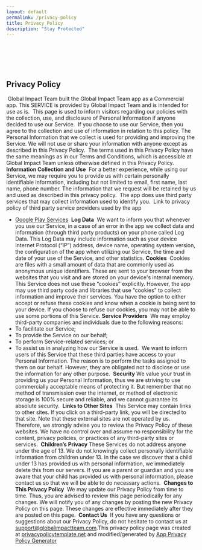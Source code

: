 ```yaml
---
layout: default
permalink: /privacy-policy
title: Privacy Policy 
description: "Stay Protected"
---
```

<br><br><br><br>
## Privacy Policy
​
Global Impact Team built the Global Impact Team app as a Commercial app. This SERVICE is provided by Global Impact Team and is intended for use as is.
​
This page is used to inform visitors regarding our policies with the collection, use, and disclosure of Personal Information if anyone decided to use our Service.
​
If you choose to use our Service, then you agree to the collection and use of information in relation to this policy. The Personal Information that we collect is used for providing and improving the Service. We will not use or share your information with anyone except as described in this Privacy Policy.
​
The terms used in this Privacy Policy have the same meanings as in our Terms and Conditions, which is accessible at Global Impact Team unless otherwise defined in this Privacy Policy.
​
**Information Collection and Use**
​
For a better experience, while using our Service, we may require you to provide us with certain personally identifiable information, including but not limited to email, first name, last name, phone number. The information that we request will be retained by us and used as described in this privacy policy.
​
The app does use third party services that may collect information used to identify you.
​
Link to privacy policy of third party service providers used by the app
​
*   [Google Play Services](https://www.google.com/policies/privacy/)
​
**Log Data**
​
We want to inform you that whenever you use our Service, in a case of an error in the app we collect data and information (through third party products) on your phone called Log Data. This Log Data may include information such as your device Internet Protocol (“IP”) address, device name, operating system version, the configuration of the app when utilizing our Service, the time and date of your use of the Service, and other statistics.
​
**Cookies**
​
Cookies are files with a small amount of data that are commonly used as anonymous unique identifiers. These are sent to your browser from the websites that you visit and are stored on your device's internal memory.
​
This Service does not use these “cookies” explicitly. However, the app may use third party code and libraries that use “cookies” to collect information and improve their services. You have the option to either accept or refuse these cookies and know when a cookie is being sent to your device. If you choose to refuse our cookies, you may not be able to use some portions of this Service.
​
**Service Providers**
​
We may employ third-party companies and individuals due to the following reasons:
​
*   To facilitate our Service;
*   To provide the Service on our behalf;
*   To perform Service-related services; or
*   To assist us in analyzing how our Service is used.
​
We want to inform users of this Service that these third parties have access to your Personal Information. The reason is to perform the tasks assigned to them on our behalf. However, they are obligated not to disclose or use the information for any other purpose.
​
**Security**
​
We value your trust in providing us your Personal Information, thus we are striving to use commercially acceptable means of protecting it. But remember that no method of transmission over the internet, or method of electronic storage is 100% secure and reliable, and we cannot guarantee its absolute security.
​
**Links to Other Sites**
​
This Service may contain links to other sites. If you click on a third-party link, you will be directed to that site. Note that these external sites are not operated by us. Therefore, we strongly advise you to review the Privacy Policy of these websites. We have no control over and assume no responsibility for the content, privacy policies, or practices of any third-party sites or services.
​
**Children’s Privacy**
​
These Services do not address anyone under the age of 13. We do not knowingly collect personally identifiable information from children under 13\. In the case we discover that a child under 13 has provided us with personal information, we immediately delete this from our servers. If you are a parent or guardian and you are aware that your child has provided us with personal information, please contact us so that we will be able to do necessary actions.
​
**Changes to This Privacy Policy**
​
We may update our Privacy Policy from time to time. Thus, you are advised to review this page periodically for any changes. We will notify you of any changes by posting the new Privacy Policy on this page. These changes are effective immediately after they are posted on this page.
​
**Contact Us**
​
If you have any questions or suggestions about our Privacy Policy, do not hesitate to contact us at support@globalimpactteam.com.
​
This privacy policy page was created at [privacypolicytemplate.net](https://privacypolicytemplate.net) and modified/generated by [App Privacy Policy Generator](https://app-privacy-policy-generator.firebaseapp.com/)